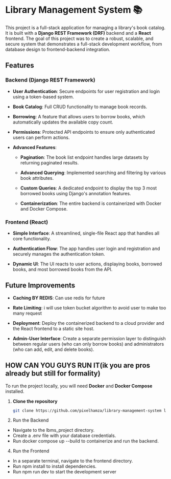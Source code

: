 # Library Management System 📚

This project is a full-stack application for managing a library's book catalog. It is built with a **Django REST Framework (DRF)** backend and a **React** frontend. The goal of this project was to create a robust, scalable, and secure system that demonstrates a full-stack development workflow, from database design to frontend-backend integration.

## Features 

### Backend (Django REST Framework)

* **User Authentication**: Secure endpoints for user registration and login using a token-based system.

* **Book Catalog**: Full CRUD functionality to manage book records.

* **Borrowing**: A feature that allows users to borrow books, which automatically updates the available copy count.

* **Permissions**: Protected API endpoints to ensure only authenticated users can perform actions.

* **Advanced Features**:

  * **Pagination**: The book list endpoint handles large datasets by returning paginated results.

  * **Advanced Querying**: Implemented searching and filtering by various book attributes.

  * **Custom Queries**: A dedicated endpoint to display the top 3 most borrowed books using Django's annotation features.

  * **Containerization**: The entire backend is containerized with Docker and Docker Compose.

### Frontend (React)

* **Simple Interface**: A streamlined, single-file React app that handles all core functionality.

* **Authentication Flow**: The app handles user login and registration and securely manages the authentication token.

* **Dynamic UI**: The UI reacts to user actions, displaying books, borrowed books, and most borrowed books from the API.

## Future Improvements 


* **Caching BY REDIS**:  Can use redis for future

* **Rate Limiting**: i will use token bucket algorithm to avoid user to make too many request

* **Deployment**: Deploy the containerized backend to a cloud provider and the React frontend to a static site host.

* **Admin-User Interface**: Create a separate permission layer to distinguish between regular users (who can only borrow books) and administrators (who can add, edit, and delete books).

## HOW CAN YOU GUYS RUN IT(ik you are pros already but still for formality)

To run the project locally, you will need **Docker** and **Docker Compose** installed.

1. **Clone the repository**

   ```bash
   git clone https://github.com/pixelhamza/library-management-system lbms_project

3.  Run the Backend
* Navigate to the lbms_project directory.
* Create a .env file with your database credentials.
* Run docker compose up --build to containerize and run the backend.  


4.  Run the Frontend
* In a separate terminal, navigate to the frontend directory.
* Run npm install to install dependencies.
* Run npm run dev to start the development server




